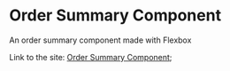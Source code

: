 # Order Summary Component
An order summary component made with Flexbox

Link to the site: [Order Summary Component](https://order-summary-gz.netlify.app/);
